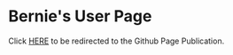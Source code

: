 # Bernie's User Page

Click [HERE](https://bernieshan.github.io/CSE110-Lab1/) to be redirected to the Github Page Publication.
